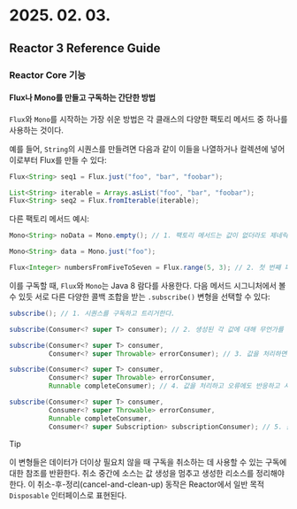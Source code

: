 # 2025. 02. 03.

## Reactor 3 Reference Guide

### Reactor Core 기능

#### Flux나 Mono를 만들고 구독하는 간단한 방법

`Flux`와 `Mono`를 시작하는 가장 쉬운 방법은 각 클래스의 다양한 팩토리 메서드 중 하나를 사용하는 것이다.

예를 들어, `String`의 시퀀스를 만들려면 다음과 같이 이들을 나열하거나 컬렉션에 넣어 이로부터 Flux를 만들 수 있다:

```java
Flux<String> seq1 = Flux.just("foo", "bar", "foobar");

List<String> iterable = Arrays.asList("foo", "bar", "foobar");
Flux<String> seq2 = Flux.fromIterable(iterable);
```

다른 팩토리 메서드 예시:

```java
Mono<String> noData = Mono.empty(); // 1. 팩토리 메서드는 값이 없더라도 제네릭 타입을 존중한다.

Mono<String> data = Mono.just("foo");

Flux<Integer> numbersFromFiveToSeven = Flux.range(5, 3); // 2. 첫 번째 파라미터는 범위의 시작이고 두 번째 파라미터는 생성할 아이템의 개수다.
```

이를 구독할 때, `Flux`와 `Mono`는 Java 8 람다를 사용한다. 다음 메서드 시그니처에서 볼 수 있듯 서로 다른 다양한 콜백 조합을 받는 `.subscribe()` 변형을 선택할 수 있다:

```java
subscribe(); // 1. 시퀀스를 구독하고 트리거한다.

subscribe(Consumer<? super T> consumer); // 2. 생성된 각 값에 대해 무언가를 한다.

subscribe(Consumer<? super T> consumer,
          Consumer<? super Throwable> errorConsumer); // 3. 값을 처리하면서 오류에도 반응한다.

subscribe(Consumer<? super T> consumer,
          Consumer<? super Throwable> errorConsumer,
          Runnable completeConsumer); // 4. 값을 처리하고 오류에도 반응하고 시퀀스가 성공적으로 끝나면 코드를 실행한다.

subscribe(Consumer<? super T> consumer,
          Consumer<? super Throwable> errorConsumer,
          Runnable completeConsumer,
          Consumer<? super Subscription> subscriptionConsumer); // 5. 값을 처리하고 오류와 성공적인 완료에도 반응하면서 이 `subscribe` 호출에서 만들어진 `Subscription`으로 무언가를 한다.

```

> [!TIP]
>
> 이 변형들은 데이터가 더이상 필요치 않을 때 구독을 취소하는 데 사용할 수 있는 구독에 대한 참조를 반환한다. 취소 중간에 소스는 값 생성을 멈추고 생성한 리소스를 정리해야 한다. 이 취소-후-정리(cancel-and-clean-up) 동작은 Reactor에서 일반 목적 `Disposable` 인터페이스로 표현된다.

